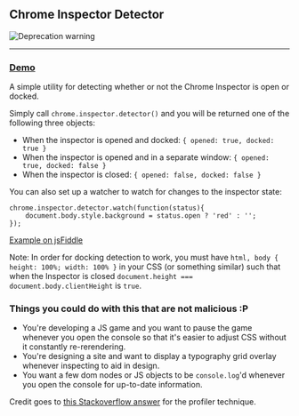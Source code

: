 ## Chrome Inspector Detector

![Deprecation warning](https://f.cloud.github.com/assets/154613/830510/69696890-f159-11e2-85f4-b35698ca6a00.png)

________

### [Demo](http://adamschwartz.co/chrome-inspector-detector)

A simple utility for detecting whether or not the Chrome Inspector is open or docked.

Simply call `chrome.inspector.detector()` and you will be returned one of the following three objects:

- When the inspector is opened and docked: `{ opened: true, docked: true }`
- When the inspector is opened and in a separate window: `{ opened: true, docked: false }`
- When the inspector is closed: `{ opened: false, docked: false }`

You can also set up a watcher to watch for changes to the inspector state:

    chrome.inspector.detector.watch(function(status){
        document.body.style.background = status.open ? 'red' : '';
    });

[Example on jsFiddle](http://jsfiddle.net/adamschwartz/CZ3r6/show/light/)

Note: In order for docking detection to work, you must have `html, body { height: 100%; width: 100% }` in your CSS (or something similar) such that when the Inspector is closed `document.height === document.body.clientHeight` is `true`.

### Things you could do with this that are not malicious :P

- You're developing a JS game and you want to pause the game whenever you open the console so that it's easier to adjust CSS without it constantly re-rerendering.
- You're designing a site and want to display a typography grid overlay whenever inspecting to aid in design.
- You want a few dom nodes or JS objects to be `console.log`'d whenever you open the console for up-to-date information.

Credit goes to [this Stackoverflow answer](http://stackoverflow.com/a/15567735/131898) for the profiler technique.

